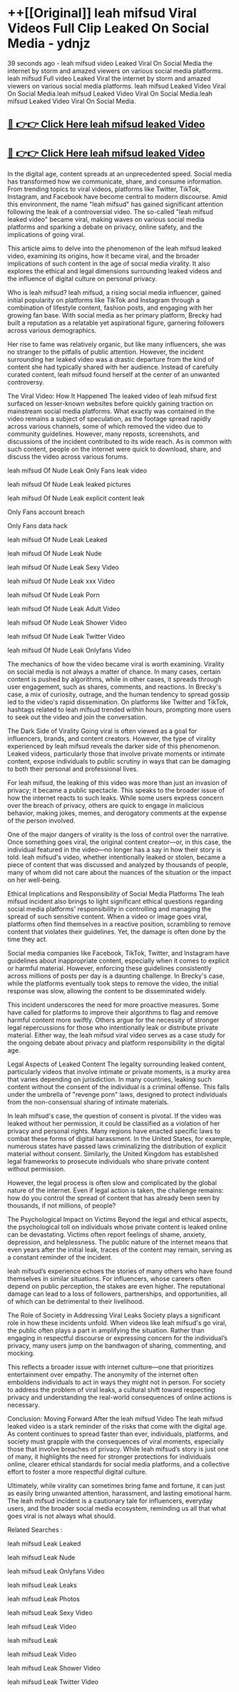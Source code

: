 # ++[[Original]] leah mifsud Viral Videos Full Clip Leaked On Social Media - ydnjz<br>

39 seconds ago - leah mifsud video Leaked Viral On Social Media the internet by storm and amazed viewers on various social media platforms.
leah mifsud Full video Leaked Viral the internet by storm and amazed viewers on various social media platforms. leah mifsud Leaked Video Viral On Social Media.leah mifsud Leaked Video Viral On Social Media.leah mifsud Leaked Video Viral On Social Media.<br>


## [🔴 👉👉 Click Here leah mifsud leaked Video ](https://onlyclips.site?title=leah_mifsud&ref=git)

## [🔴 👉👉 Click Here leah mifsud leaked Video ](https://onlyclips.site?title=leah_mifsud&ref=git)

In the digital age, content spreads at an unprecedented speed. Social media has transformed how we communicate, share, and consume information. From trending topics to viral videos, platforms like Twitter, TikTok, Instagram, and Facebook have become central to modern discourse. Amid this environment, the name "leah mifsud" has gained significant attention following the leak of a controversial video. The so-called "leah mifsud leaked video" became viral, making waves on various social media platforms and sparking a debate on privacy, online safety, and the implications of going viral.

This article aims to delve into the phenomenon of the leah mifsud leaked video, examining its origins, how it became viral, and the broader implications of such content in the age of social media virality. It also explores the ethical and legal dimensions surrounding leaked videos and the influence of digital culture on personal privacy.

Who is leah mifsud?
leah mifsud, a rising social media influencer, gained initial popularity on platforms like TikTok and Instagram through a combination of lifestyle content, fashion posts, and engaging with her growing fan base. With social media as her primary platform, Brecky had built a reputation as a relatable yet aspirational figure, garnering followers across various demographics.

Her rise to fame was relatively organic, but like many influencers, she was no stranger to the pitfalls of public attention. However, the incident surrounding her leaked video was a drastic departure from the kind of content she had typically shared with her audience. Instead of carefully curated content, leah mifsud found herself at the center of an unwanted controversy.

The Viral Video: How It Happened
The leaked video of leah mifsud first surfaced on lesser-known websites before quickly gaining traction on mainstream social media platforms. What exactly was contained in the video remains a subject of speculation, as the footage spread rapidly across various channels, some of which removed the video due to community guidelines. However, many reposts, screenshots, and discussions of the incident contributed to its wide reach. As is common with such content, people on the internet were quick to download, share, and discuss the video across various forums.

leah mifsud Of Nude Leak Only Fans leak video

leah mifsud Of Nude Leak leaked pictures

leah mifsud Of Nude Leak explicit content leak

Only Fans account breach

Only Fans data hack

leah mifsud Of Nude Leak Leaked

leah mifsud Of Nude Leak Nude

leah mifsud Of Nude Leak Sexy Video

leah mifsud Of Nude Leak xxx Video

leah mifsud Of Nude Leak Porn

leah mifsud Of Nude Leak Adult Video

leah mifsud Of Nude Leak Shower Video

leah mifsud Of Nude Leak Twitter Video

leah mifsud Of Nude Leak Onlyfans Video

The mechanics of how the video became viral is worth examining. Virality on social media is not always a matter of chance. In many cases, certain content is pushed by algorithms, while in other cases, it spreads through user engagement, such as shares, comments, and reactions. In Brecky's case, a mix of curiosity, outrage, and the human tendency to spread gossip led to the video's rapid dissemination. On platforms like Twitter and TikTok, hashtags related to leah mifsud trended within hours, prompting more users to seek out the video and join the conversation.

The Dark Side of Virality
Going viral is often viewed as a goal for influencers, brands, and content creators. However, the type of virality experienced by leah mifsud reveals the darker side of this phenomenon. Leaked videos, particularly those that involve private moments or intimate content, expose individuals to public scrutiny in ways that can be damaging to both their personal and professional lives.

For leah mifsud, the leaking of this video was more than just an invasion of privacy; it became a public spectacle. This speaks to the broader issue of how the internet reacts to such leaks. While some users express concern over the breach of privacy, others are quick to engage in malicious behavior, making jokes, memes, and derogatory comments at the expense of the person involved.

One of the major dangers of virality is the loss of control over the narrative. Once something goes viral, the original content creator—or, in this case, the individual featured in the video—no longer has a say in how their story is told. leah mifsud's video, whether intentionally leaked or stolen, became a piece of content that was discussed and analyzed by thousands of people, many of whom did not care about the nuances of the situation or the impact on her well-being.

Ethical Implications and Responsibility of Social Media Platforms
The leah mifsud incident also brings to light significant ethical questions regarding social media platforms' responsibility in controlling and managing the spread of such sensitive content. When a video or image goes viral, platforms often find themselves in a reactive position, scrambling to remove content that violates their guidelines. Yet, the damage is often done by the time they act.

Social media companies like Facebook, TikTok, Twitter, and Instagram have guidelines about inappropriate content, especially when it comes to explicit or harmful material. However, enforcing these guidelines consistently across millions of posts per day is a daunting challenge. In Brecky's case, while the platforms eventually took steps to remove the video, the initial response was slow, allowing the content to be disseminated widely.

This incident underscores the need for more proactive measures. Some have called for platforms to improve their algorithms to flag and remove harmful content more swiftly. Others argue for the necessity of stronger legal repercussions for those who intentionally leak or distribute private material. Either way, the leah mifsud viral video serves as a case study for the ongoing debate about privacy and platform responsibility in the digital age.

Legal Aspects of Leaked Content
The legality surrounding leaked content, particularly videos that involve intimate or private moments, is a murky area that varies depending on jurisdiction. In many countries, leaking such content without the consent of the individual is a criminal offense. This falls under the umbrella of "revenge porn" laws, designed to protect individuals from the non-consensual sharing of intimate materials.

In leah mifsud's case, the question of consent is pivotal. If the video was leaked without her permission, it could be classified as a violation of her privacy and personal rights. Many regions have enacted specific laws to combat these forms of digital harassment. In the United States, for example, numerous states have passed laws criminalizing the distribution of explicit material without consent. Similarly, the United Kingdom has established legal frameworks to prosecute individuals who share private content without permission.

However, the legal process is often slow and complicated by the global nature of the internet. Even if legal action is taken, the challenge remains: how do you control the spread of content that has already been seen by thousands, if not millions, of people?

The Psychological Impact on Victims
Beyond the legal and ethical aspects, the psychological toll on individuals whose private content is leaked online can be devastating. Victims often report feelings of shame, anxiety, depression, and helplessness. The public nature of the internet means that even years after the initial leak, traces of the content may remain, serving as a constant reminder of the incident.

leah mifsud’s experience echoes the stories of many others who have found themselves in similar situations. For influencers, whose careers often depend on public perception, the stakes are even higher. The reputational damage can lead to a loss of followers, partnerships, and opportunities, all of which can be detrimental to their livelihood.

The Role of Society in Addressing Viral Leaks
Society plays a significant role in how these incidents unfold. When videos like leah mifsud's go viral, the public often plays a part in amplifying the situation. Rather than engaging in respectful discourse or expressing concern for the individual’s privacy, many users jump on the bandwagon of sharing, commenting, and mocking.

This reflects a broader issue with internet culture—one that prioritizes entertainment over empathy. The anonymity of the internet often emboldens individuals to act in ways they might not in person. For society to address the problem of viral leaks, a cultural shift toward respecting privacy and understanding the real-world consequences of online actions is necessary.

Conclusion: Moving Forward After the leah mifsud Video
The leah mifsud leaked video is a stark reminder of the risks that come with the digital age. As content continues to spread faster than ever, individuals, platforms, and society must grapple with the consequences of viral moments, especially those that involve breaches of privacy. While leah mifsud’s story is just one of many, it highlights the need for stronger protections for individuals online, clearer ethical standards for social media platforms, and a collective effort to foster a more respectful digital culture.

Ultimately, while virality can sometimes bring fame and fortune, it can just as easily bring unwanted attention, harassment, and lasting emotional harm. The leah mifsud incident is a cautionary tale for influencers, everyday users, and the broader social media ecosystem, reminding us all that what goes viral is not always what should.

Related Searches :

leah mifsud Leak Leaked

leah mifsud Leak Nude

leah mifsud Leak Onlyfans Video

leah mifsud Leak Leaks

leah mifsud Leak Photos

leah mifsud Leak Sexy Video

leah mifsud Leak Video

leah mifsud Leak

leah mifsud Leak Video

leah mifsud Leak Shower Video

leah mifsud Leak Twitter Video

